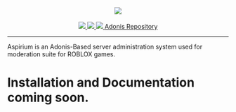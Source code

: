 <div align="center">
    <img src="https://aspirium.dev/favicon.ico" />
    <div>&nbsp;</div>
    <a href="https://github.com/Aspirium/Aspirium/blob/master/LICENSE">
        <img src="https://img.shields.io/github/license/Aspirium/Aspirium">
    </a>
    <a href="https://github.com/Aspirium/Aspirium/releases/">
        <img src="https://img.shields.io/github/v/release/Aspirium/Aspirium?label=version" />
    </a>
    <a href="https://discord.gg/Z86YtmKk2E">
        <img src="https://img.shields.io/discord/908961626638647366?label=discord&logo=discord&logoColor=white"/>
    </a>
    <a href="https://github.com/Sceleratis/Adonis">
        Adonis Repository
    </a>
</div>
<hr />

Aspirium is an Adonis-Based server administration system used for moderation suite for ROBLOX games.

# Installation and Documentation coming soon.